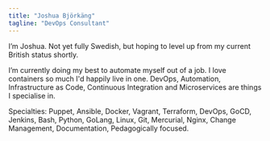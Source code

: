 ```yaml
---
title: "Joshua Björkäng"
tagline: "DevOps Consultant"
---
```


I’m Joshua. Not yet fully Swedish, but hoping to level up from my current British status shortly.   

I’m currently doing my best to automate myself out of a job. I love containers so much I'd happily live in one. DevOps, Automation, Infrastructure as Code, Continuous Integration and Microservices are things I specialise in.

Specialties: Puppet, Ansible, Docker, Vagrant, Terraform, DevOps, GoCD, Jenkins, Bash, Python, GoLang, Linux, Git, Mercurial, Nginx, Change Management, Documentation, Pedagogically focused.
